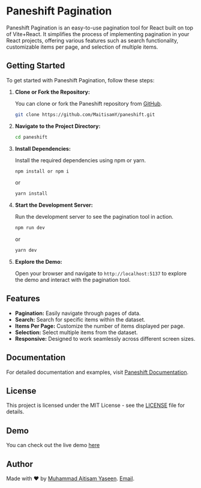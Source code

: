 # Paneshift Pagination

Paneshift Pagination is an easy-to-use pagination tool for React built on top of Vite+React. It simplifies the process of implementing pagination in your React projects, offering various features such as search functionality, customizable items per page, and selection of multiple items.

## Getting Started

To get started with Paneshift Pagination, follow these steps:

1. **Clone or Fork the Repository:**

    You can clone or fork the Paneshift repository from [GitHub](https://github.com/MaitisamY/paneshift).

    ```bash
    git clone https://github.com/MaitisamY/paneshift.git
    ```

2. **Navigate to the Project Directory:**

    ```bash
    cd paneshift
    ```

3. **Install Dependencies:**

    Install the required dependencies using npm or yarn.

    ```bash
    npm install or npm i
    ```

    or

    ```bash
    yarn install
    ```

4. **Start the Development Server:**

    Run the development server to see the pagination tool in action.

    ```bash
    npm run dev
    ```

    or

    ```bash
    yarn dev
    ```

5. **Explore the Demo:**

    Open your browser and navigate to `http://localhost:5137` to explore the demo and interact with the pagination tool.

## Features

- **Pagination:** Easily navigate through pages of data.
- **Search:** Search for specific items within the dataset.
- **Items Per Page:** Customize the number of items displayed per page.
- **Selection:** Select multiple items from the dataset.
- **Responsive:** Designed to work seamlessly across different screen sizes.

## Documentation

For detailed documentation and examples, visit [Paneshift Documentation](https://muhammad-aitisam.gitbook.io/paneshift/).

## License

This project is licensed under the MIT License - see the [LICENSE](LICENSE) file for details.

## Demo

You can check out the live demo [here](https://paneshift-pagination.vercel.app/)

## Author

Made with ❤️ by [Muhammad Aitisam Yaseen](https://github.com/MaitisamY).
[Email](m.aitisamyaseen@gmail.com).

